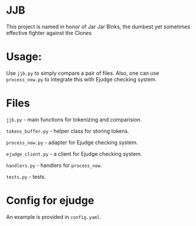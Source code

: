 # JJB
This project is named in honor of Jar Jar Binks, the dumbest yet sometimes effective fighter against the Clones

# Usage:
Use `jjb.py` to simply compare a pair of files. Also, one can use `process_new.py` to integrate this with Ejudge checking system.

# Files
`jjb.py` - main functions for tokenizing and comparision.

`tokens_buffer.py` - helper class for storing tokens.



`process_new.py` - adapter for Ejudge checking system.

`ejudge_client.py` - a client for Ejudge checking system.

`handlers.py` - handlers for `process_new`.



`tests.py` - tests.  

# Config for ejudge
An example is provided in `config.yaml`.
